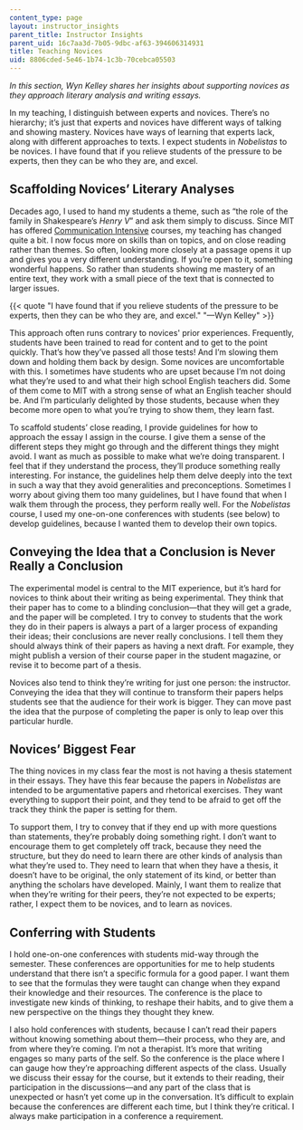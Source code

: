 ```yaml
---
content_type: page
layout: instructor_insights
parent_title: Instructor Insights
parent_uid: 16c7aa3d-7b05-9dbc-af63-394606314931
title: Teaching Novices
uid: 8806cded-5e46-1b74-1c3b-70cebca05503
---
```


_In this section, Wyn Kelley shares her insights about supporting novices as they approach literary analysis and writing essays._

In my teaching, I distinguish between experts and novices. There’s no hierarchy; it’s just that experts and novices have different ways of talking and showing mastery. Novices have ways of learning that experts lack, along with different approaches to texts. I expect students in _Nobelistas_ to be novices. I have found that if you relieve students of the pressure to be experts, then they can be who they are, and excel.

Scaffolding Novices’ Literary Analyses
--------------------------------------

Decades ago, I used to hand my students a theme, such as “the role of the family in Shakespeare’s _Henry V_” and ask them simply to discuss. Since MIT has offered [Communication Intensive](http://mit.edu/commreq/) courses, my teaching has changed quite a bit. I now focus more on skills than on topics, and on close reading rather than themes. So often, looking more closely at a passage opens it up and gives you a very different understanding. If you’re open to it, something wonderful happens. So rather than students showing me mastery of an entire text, they work with a small piece of the text that is connected to larger issues.

{{< quote "I have found that if you relieve students of the pressure to be experts, then they can be who they are, and excel." "—Wyn Kelley" >}}

This approach often runs contrary to novices' prior experiences. Frequently, students have been trained to read for content and to get to the point quickly. That’s how they’ve passed all those tests! And I’m slowing them down and holding them back by design. Some novices are uncomfortable with this. I sometimes have students who are upset because I’m not doing what they’re used to and what their high school English teachers did. Some of them come to MIT with a strong sense of what an English teacher should be. And I’m particularly delighted by those students, because when they become more open to what you’re trying to show them, they learn fast.

To scaffold students’ close reading, I provide guidelines for how to approach the essay I assign in the course. I give them a sense of the different steps they might go through and the different things they might avoid. I want as much as possible to make what we’re doing transparent. I feel that if they understand the process, they’ll produce something really interesting. For instance, the guidelines help them delve deeply into the text in such a way that they avoid generalities and preconceptions. Sometimes I worry about giving them too many guidelines, but I have found that when I walk them through the process, they perform really well. For the _Nobelistas_ course, I used my one-on-one conferences with students (see below) to develop guidelines, because I wanted them to develop their own topics. 

Conveying the Idea that a Conclusion is Never Really a Conclusion
-----------------------------------------------------------------

The experimental model is central to the MIT experience, but it’s hard for novices to think about their writing as being experimental. They think that their paper has to come to a blinding conclusion—that they will get a grade, and the paper will be completed. I try to convey to students that the work they do in their papers is always a part of a larger process of expanding their ideas; their conclusions are never really conclusions. I tell them they should always think of their papers as having a next draft. For example, they might publish a version of their course paper in the student magazine, or revise it to become part of a thesis.

Novices also tend to think they’re writing for just one person: the instructor. Conveying the idea that they will continue to transform their papers helps students see that the audience for their work is bigger. They can move past the idea that the purpose of completing the paper is only to leap over this particular hurdle.

Novices’ Biggest Fear
---------------------

The thing novices in my class fear the most is not having a thesis statement in their essays. They have this fear because the papers in _Nobelistas_ are intended to be argumentative papers and rhetorical exercises. They want everything to support their point, and they tend to be afraid to get off the track they think the paper is setting for them.

To support them, I try to convey that if they end up with more questions than statements, they’re probably doing something right. I don’t want to encourage them to get completely off track, because they need the structure, but they do need to learn there are other kinds of analysis than what they’re used to. They need to learn that when they have a thesis, it doesn’t have to be original, the only statement of its kind, or better than anything the scholars have developed. Mainly, I want them to realize that when they’re writing for their peers, they’re not expected to be experts; rather, I expect them to be novices, and to learn as novices.

Conferring with Students
------------------------

I hold one-on-one conferences with students mid-way through the semester. These conferences are opportunities for me to help students understand that there isn’t a specific formula for a good paper. I want them to see that the formulas they were taught can change when they expand their knowledge and their resources. The conference is the place to investigate new kinds of thinking, to reshape their habits, and to give them a new perspective on the things they thought they knew.

I also hold conferences with students, because I can’t read their papers without knowing something about them—their process, who they are, and from where they’re coming. I’m not a therapist. It’s more that writing engages so many parts of the self. So the conference is the place where I can gauge how they’re approaching different aspects of the class. Usually we discuss their essay for the course, but it extends to their reading, their participation in the discussions—and any part of the class that is unexpected or hasn’t yet come up in the conversation. It’s difficult to explain because the conferences are different each time, but I think they’re critical. I always make participation in a conference a requirement.